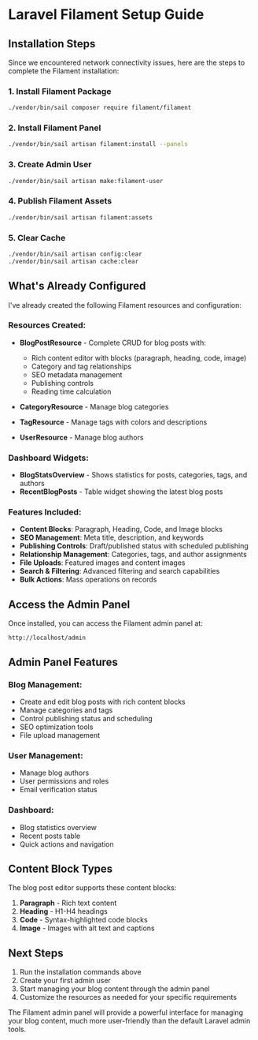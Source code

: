 # Laravel Filament Setup Guide

## Installation Steps

Since we encountered network connectivity issues, here are the steps to complete the Filament installation:

### 1. Install Filament Package
```bash
./vendor/bin/sail composer require filament/filament
```

### 2. Install Filament Panel
```bash
./vendor/bin/sail artisan filament:install --panels
```

### 3. Create Admin User
```bash
./vendor/bin/sail artisan make:filament-user
```

### 4. Publish Filament Assets
```bash
./vendor/bin/sail artisan filament:assets
```

### 5. Clear Cache
```bash
./vendor/bin/sail artisan config:clear
./vendor/bin/sail artisan cache:clear
```

## What's Already Configured

I've already created the following Filament resources and configuration:

### Resources Created:
- **BlogPostResource** - Complete CRUD for blog posts with:
  - Rich content editor with blocks (paragraph, heading, code, image)
  - Category and tag relationships
  - SEO metadata management
  - Publishing controls
  - Reading time calculation

- **CategoryResource** - Manage blog categories
- **TagResource** - Manage tags with colors and descriptions
- **UserResource** - Manage blog authors

### Dashboard Widgets:
- **BlogStatsOverview** - Shows statistics for posts, categories, tags, and authors
- **RecentBlogPosts** - Table widget showing the latest blog posts

### Features Included:
- **Content Blocks**: Paragraph, Heading, Code, and Image blocks
- **SEO Management**: Meta title, description, and keywords
- **Publishing Controls**: Draft/published status with scheduled publishing
- **Relationship Management**: Categories, tags, and author assignments
- **File Uploads**: Featured images and content images
- **Search & Filtering**: Advanced filtering and search capabilities
- **Bulk Actions**: Mass operations on records

## Access the Admin Panel

Once installed, you can access the Filament admin panel at:
```
http://localhost/admin
```

## Admin Panel Features

### Blog Management:
- Create and edit blog posts with rich content blocks
- Manage categories and tags
- Control publishing status and scheduling
- SEO optimization tools
- File upload management

### User Management:
- Manage blog authors
- User permissions and roles
- Email verification status

### Dashboard:
- Blog statistics overview
- Recent posts table
- Quick actions and navigation

## Content Block Types

The blog post editor supports these content blocks:

1. **Paragraph** - Rich text content
2. **Heading** - H1-H4 headings
3. **Code** - Syntax-highlighted code blocks
4. **Image** - Images with alt text and captions

## Next Steps

1. Run the installation commands above
2. Create your first admin user
3. Start managing your blog content through the admin panel
4. Customize the resources as needed for your specific requirements

The Filament admin panel will provide a powerful interface for managing your blog content, much more user-friendly than the default Laravel admin tools.